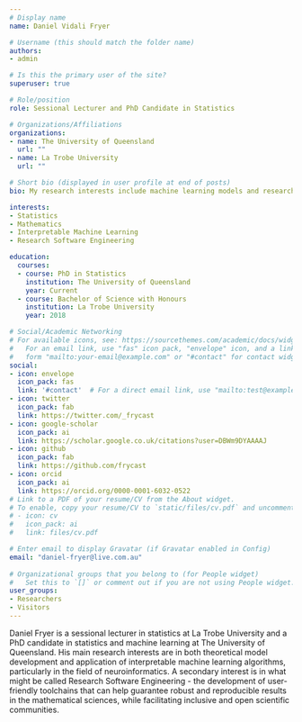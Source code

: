 ```yaml
---
# Display name
name: Daniel Vidali Fryer

# Username (this should match the folder name)
authors:
- admin

# Is this the primary user of the site?
superuser: true

# Role/position
role: Sessional Lecturer and PhD Candidate in Statistics

# Organizations/Affiliations
organizations:
- name: The University of Queensland
  url: ""
- name: La Trobe University
  url: ""

# Short bio (displayed in user profile at end of posts)
bio: My research interests include machine learning models and research software meta-science.

interests:
- Statistics
- Mathematics
- Interpretable Machine Learning
- Research Software Engineering

education:
  courses:
  - course: PhD in Statistics
    institution: The University of Queensland
    year: Current
  - course: Bachelor of Science with Honours
    institution: La Trobe University
    year: 2018

# Social/Academic Networking
# For available icons, see: https://sourcethemes.com/academic/docs/widgets/#icons
#   For an email link, use "fas" icon pack, "envelope" icon, and a link in the
#   form "mailto:your-email@example.com" or "#contact" for contact widget.
social:
- icon: envelope
  icon_pack: fas
  link: '#contact'  # For a direct email link, use "mailto:test@example.org".
- icon: twitter
  icon_pack: fab
  link: https://twitter.com/_frycast
- icon: google-scholar
  icon_pack: ai
  link: https://scholar.google.co.uk/citations?user=DBWm9DYAAAAJ
- icon: github
  icon_pack: fab
  link: https://github.com/frycast
- icon: orcid
  icon_pack: ai
  link: https://orcid.org/0000-0001-6032-0522
# Link to a PDF of your resume/CV from the About widget.
# To enable, copy your resume/CV to `static/files/cv.pdf` and uncomment the lines below.  
# - icon: cv
#   icon_pack: ai
#   link: files/cv.pdf

# Enter email to display Gravatar (if Gravatar enabled in Config)
email: "daniel-fryer@live.com.au"
  
# Organizational groups that you belong to (for People widget)
#   Set this to `[]` or comment out if you are not using People widget.  
user_groups:
- Researchers
- Visitors
---
```


Daniel Fryer is a sessional lecturer in statistics at La Trobe University and a PhD candidate in statistics and machine learning at The University of Queensland.
His main research interests are in both theoretical model development and application of interpretable machine learning algorithms, particularly in the field of neuroinformatics. A secondary interest is in what might be called Research Software Engineering - the development of user-friendly toolchains that can help guarantee robust and reproducible results in the mathematical sciences, while facilitating inclusive and open scientific communities.
